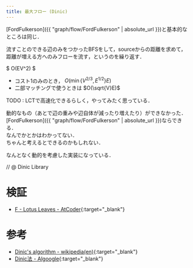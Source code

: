 ```yaml
---
title: 最大フロー (Dinic)
---
```


[FordFulkerson]({{ "graph/flow/FordFulkerson" | absolute_url }})と基本的なところは同じ．

流すことのできる辺のみをつかったBFSをして，sourceからの距離を求めて，  
距離が増える方へのみフローを流す，というのを繰り返す．

$ O(EV^2) $

* コスト1のみのとき， $O(\min\{V^{2/3}, E^{1/2}\}E)$
* 二部マッチングで使うときは $O(\sqrt{V}E)$

TODO : LCTで高速化できるらしく，やってみたく思っている．

動的なもの（あとで辺の重みや辺自体が減ったり増えたり）ができなかった．  
[FordFulkerson]({{ "graph/flow/FordFulkerson" | absolute_url }})ならできる．  
なんでかとかはわかってない．  
ちゃんと考えるとできるのかもしれない．

なんとなく動的を考慮した実装になっている．

// @ Dinic Library

# 検証

* [F - Lotus Leaves - AtCoder](https://beta.atcoder.jp/contests/arc074/submissions/2141547){:target="_blank"}<!--_-->


# 参考

* [Dinic's algorithm - wikipedia(en)](https://en.wikipedia.org/wiki/Dinic%27s_algorithm){:target="_blank"}
* [Dinic法 - Algoogle](http://algoogle.hadrori.jp/algorithm/dinic.html){:target="_blank"}

